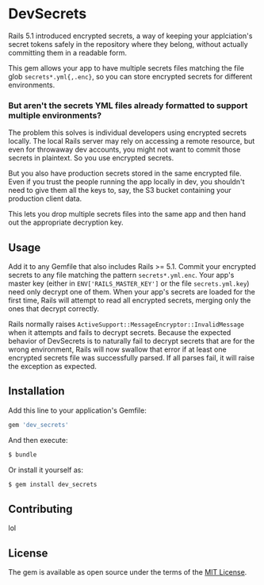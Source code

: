 # DevSecrets

Rails 5.1 introduced encrypted secrets, a way of keeping your applciation's
secret tokens safely in the repository where they belong, without actually
committing them in a readable form.

This gem allows your app to have multiple secrets files matching the
file glob `secrets*.yml{,.enc}`, so you can store encrypted secrets for
different environments.

### But aren't the secrets YML files already formatted to support multiple environments?

The problem this solves is individual developers using encrypted secrets locally.
The local Rails server may rely on accessing a remote resource, but even for throwaway
dev accounts, you might not want to commit those secrets in plaintext. So you use
encrypted secrets.

But you also have production secrets stored in the same encrypted file. Even if
you trust the people running the app locally in dev, you shouldn't need to give
them all the keys to, say, the S3 bucket containing your production client data.

This lets you drop multiple secrets files into the same app and then hand out the
appropriate decryption key.

## Usage
Add it to any Gemfile that also includes Rails >= 5.1. Commit your encrypted
secrets to any file matching the pattern `secrets*.yml.enc`. Your app's master
key (either in `ENV['RAILS_MASTER_KEY']` or the file `secrets.yml.key`) need
only decrypt one of them. When your app's secrets are loaded for the first time,
Rails will attempt to read all encrypted secrets, merging only the ones that
decrypt correctly.

Rails normally raises `ActiveSupport::MessageEncryptor::InvalidMessage` when
it attempts and fails to decrypt secrets. Because the expected behavior of
DevSecrets is to naturally fail to decrypt secrets that are for the wrong
environment, Rails will now swallow that error if at least one encrypted secrets
file was successfully parsed. If all parses fail, it will raise the exception as
expected.

## Installation
Add this line to your application's Gemfile:

```ruby
gem 'dev_secrets'
```

And then execute:
```bash
$ bundle
```

Or install it yourself as:
```bash
$ gem install dev_secrets
```

## Contributing
lol

## License
The gem is available as open source under the terms of the [MIT License](http://opensource.org/licenses/MIT).

